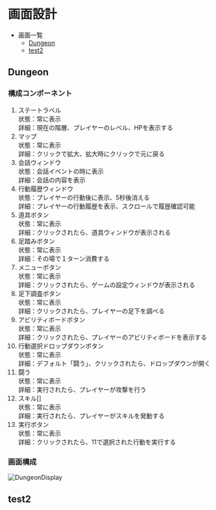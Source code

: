 # 画面設計

* 画面一覧
  * [Dungeon](#Dungeon)
  * [test2](#test2)

## Dungeon

### 構成コンポーネント

1. ステートラベル  
  状態：常に表示  
  詳細：現在の階層、プレイヤーのレベル、HPを表示する  
2. マップ  
  状態：常に表示  
  詳細：クリックで拡大、拡大時にクリックで元に戻る  
3. 会話ウィンドウ  
  状態：会話イベントの時に表示  
  詳細：会話の内容を表示  
4. 行動履歴ウィンドウ  
  状態：プレイヤーの行動後に表示、5秒後消える  
  詳細：プレイヤーの行動履歴を表示、スクロールで履歴確認可能  
5. 道具ボタン  
  状態：常に表示  
  詳細：クリックされたら、道具ウィンドウが表示される  
6. 足踏みボタン  
  状態：常に表示  
  詳細：その場で１ターン消費する  
7. メニューボタン  
  状態：常に表示  
  詳細：クリックされたら、ゲームの設定ウィンドウが表示される  
8. 足下調査ボタン  
  状態：常に表示  
  詳細：クリックされたら、プレイヤーの足下を調べる  
9. アビリティボードボタン  
  状態：常に表示  
  詳細：クリックされたら、プレイヤーのアビリティボードを表示する  
10. 行動選択ドロップダウンボタン  
  状態：常に表示  
  詳細：デフォルト「闘う」、クリックされたら、ドロップダウンが開く  
11. 闘う  
  状態：常に表示  
  詳細：実行されたら、プレイヤーが攻撃を行う  
12. スキル[]  
  状態：常に表示  
  詳細：実行されたら、プレイヤーがスキルを発動する  
13. 実行ボタン  
  状態：常に表示  
  詳細：クリックされたら、11で選択された行動を実行する  

### 画面構成

![DungeonDisplay](Image/dungeonDisplay.png "DungeonDisplay")

## test2

